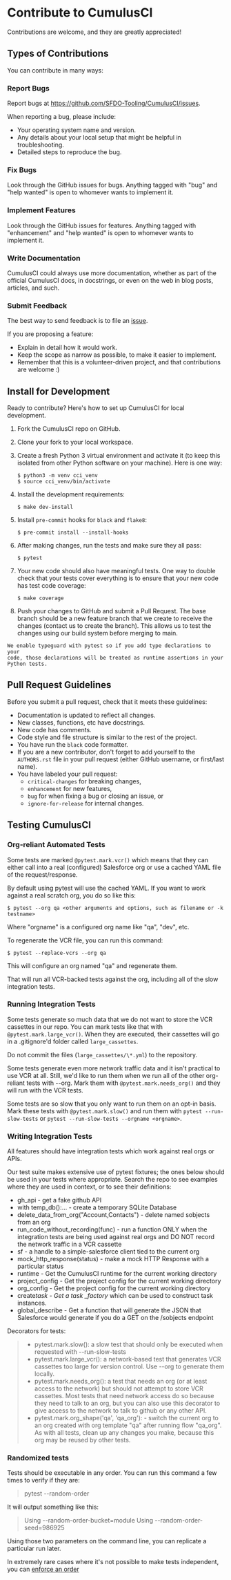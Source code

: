 # Contribute to CumulusCI

Contributions are welcome, and they are greatly appreciated!

## Types of Contributions

You can contribute in many ways:

### Report Bugs

Report bugs at <https://github.com/SFDO-Tooling/CumulusCI/issues>.

When reporting a bug, please include:

-   Your operating system name and version.
-   Any details about your local setup that might be helpful in
    troubleshooting.
-   Detailed steps to reproduce the bug.

### Fix Bugs

Look through the GitHub issues for bugs. Anything tagged with \"bug\"
and \"help wanted\" is open to whomever wants to implement it.

### Implement Features

Look through the GitHub issues for features. Anything tagged with
\"enhancement\" and \"help wanted\" is open to whomever wants to
implement it.

### Write Documentation

CumulusCI could always use more documentation, whether as part of the
official CumulusCI docs, in docstrings, or even on the web in blog
posts, articles, and such.

### Submit Feedback

The best way to send feedback is to file an
[issue](https://github.com/SFDO-Tooling/CumulusCI/issues).

If you are proposing a feature:

-   Explain in detail how it would work.
-   Keep the scope as narrow as possible, to make it easier to
    implement.
-   Remember that this is a volunteer-driven project, and that
    contributions are welcome :)

## Install for Development

Ready to contribute? Here\'s how to set up CumulusCI for local
development.

1.  Fork the CumulusCI repo on GitHub.

2.  Clone your fork to your local workspace.

3.  Create a fresh Python 3 virtual environment and activate it (to keep
    this isolated from other Python software on your machine). Here is
    one way:

        $ python3 -m venv cci_venv
        $ source cci_venv/bin/activate

4.  Install the development requirements:

        $ make dev-install

5.  Install `pre-commit` hooks for `black` and `flake8`:

        $ pre-commit install --install-hooks

6.  After making changes, run the tests and make sure they all pass:

        $ pytest

7.  Your new code should also have meaningful tests. One way to double
    check that your tests cover everything is to ensure that your new
    code has test code coverage:

        $ make coverage

8.  Push your changes to GitHub and submit a Pull Request. The base
    branch should be a new feature branch that we create to receive the
    changes (contact us to create the branch). This allows us to test
    the changes using our build system before merging to main.

```{note}
We enable typeguard with pytest so if you add type declarations to your
code, those declarations will be treated as runtime assertions in your
Python tests.
```

## Pull Request Guidelines

Before you submit a pull request, check that it meets these guidelines:

-   Documentation is updated to reflect all changes.
-   New classes, functions, etc have docstrings.
-   New code has comments.
-   Code style and file structure is similar to the rest of the project.
-   You have run the `black` code formatter.
-   If you are a new contributor, don\'t forget to add yourself to the
    `AUTHORS.rst` file in your pull request (either GitHub username, or
    first/last name).
-   You have labeled your pull request:
    -   `critical-changes` for breaking changes,
    -   `enhancement` for new features,
    -   `bug` for when fixing a bug or closing an issue, or
    -   `ignore-for-release` for internal changes.

## Testing CumulusCI

### Org-reliant Automated Tests

Some tests are marked `@pytest.mark.vcr()` which means that they can
either call into a real (configured) Salesforce org or use a cached YAML
file of the request/response.

By default using pytest will use the cached YAML. If you want to work
against a real scratch org, you do so like this:

    $ pytest --org qa <other arguments and options, such as filename or -k testname>

Where \"orgname\" is a configured org name like \"qa\", \"dev\", etc.

To regenerate the VCR file, you can run this command:

    $ pytest --replace-vcrs --org qa

This will configure an org named \"qa\" and regenerate them.

That will run all VCR-backed tests against the org, including all of the
slow integration tests.

### Running Integration Tests

Some tests generate so much data that we do not want to store the VCR
cassettes in our repo. You can mark tests like that with
`@pytest.mark.large_vcr()`. When they are executed, their cassettes will
go in a .gitignore\'d folder called `large_cassettes`.

Do not commit the files (`large_cassettes/\*.yml`) to the repository.

Some tests generate even more network traffic data and it isn\'t
practical to use VCR at all. Still, we\'d like to run them when we run
all of the other org-reliant tests with \--org. Mark them with
`@pytest.mark.needs_org()` and they will run with the VCR tests.

Some tests are so slow that you only want to run them on an opt-in
basis. Mark these tests with `@pytest.mark.slow()` and run them with
`pytest --run-slow-tests` or
`pytest --run-slow-tests --orgname <orgname>`.

### Writing Integration Tests

All features should have integration tests which work against real orgs
or APIs.

Our test suite makes extensive use of pytest fixtures; the ones below
should be used in your tests where appropriate. Search the repo to see
examples where they are used in context, or to see their definitions:

-   gh_api - get a fake github API
-   with temp_db():\... - create a temporary SQLite Database
-   delete_data_from_org(\"Account,Contacts\") - delete named sobjects
    from an org
-   run_code_without_recording(func) - run a function ONLY when the
    integration tests are being used against real orgs and DO NOT record
    the network traffic in a VCR cassette
-   sf - a handle to a simple-salesforce client tied to the current org
-   mock_http_response(status) - make a mock HTTP Response with a
    particular status
-   runtime - Get the CumulusCI runtime for the current working
    directory
-   project_config - Get the project config for the current working
    directory
-   org_config - Get the project config for the current working
    directory
-   create*task - Get a task \_factory* which can be used to
    construct task instances.
-   global_describe - Get a function that will generate the JSON that
    Salesforce would generate if you do a GET on the /sobjects endpoint

Decorators for tests:

> -   pytest.mark.slow(): a slow test that should only be executed when
>     requested with \--run-slow-tests
> -   pytest.mark.large_vcr(): a network-based test that generates VCR
>     cassettes too large for version control. Use \--org to generate
>     them locally.
> -   pytest.mark.needs_org(): a test that needs an org (or at least
>     access to the network) but should not attempt to store VCR
>     cassettes. Most tests that need network access do so because they
>     need to talk to an org, but you can also use this decorator to
>     give access to the network to talk to github or any other API.
> -   pytest.mark.org_shape(\'qa\', \'qa_org\'): - switch the current
>     org to an org created with org template \"qa\" after running flow
>     \"qa_org\". As with all tests, clean up any changes you make,
>     because this org may be reused by other tests.

### Randomized tests

Tests should be executable in any order. You can run this command a few
times to verify if they are:

> pytest \--random-order

It will output something like this:

> Using \--random-order-bucket=module Using \--random-order-seed=986925

Using those two parameters on the command line, you can replicate a
particular run later.

In extremely rare cases where it\'s not possible to make tests
independent, you can [enforce an
order](https://pythonhosted.org/pytest-random-order/##disable-shuffling-in-module-or-class)
